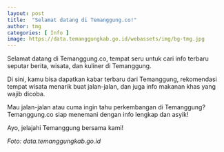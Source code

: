 ```yaml
---
layout: post
title:  "Selamat datang di Temanggung.co!"
author: tmg
categories: [ Info ]
image: https://data.temanggungkab.go.id/webassets/img/bg-tmg.jpg
---
```

Selamat datang di Temanggung.co, tempat seru untuk cari info terbaru seputar berita, wisata, dan kuliner di Temanggung.

Di sini, kamu bisa dapatkan kabar terbaru dari Temanggung, rekomendasi tempat wisata menarik buat jalan-jalan, dan juga info makanan khas yang wajib dicoba.

Mau jalan-jalan atau cuma ingin tahu perkembangan di Temanggung? Temanggung.co siap menemani dengan info lengkap dan asyik!

Ayo, jelajahi Temanggung bersama kami!

*Foto: data.temanggungkab.go.id*
